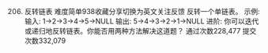 206. 反转链表
难度简单938收藏分享切换为英文关注反馈
反转一个单链表。
示例:
输入: 1->2->3->4->5->NULL
输出: 5->4->3->2->1->NULL
进阶:
你可以迭代或递归地反转链表。你能否用两种方法解决这道题？
通过次数228,477
提交次数332,079